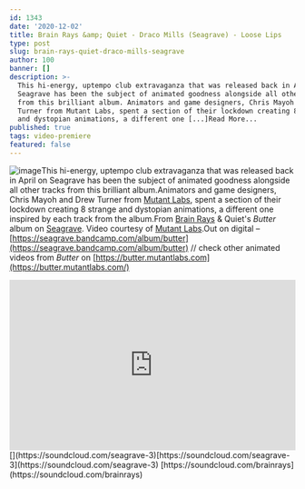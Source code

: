 ```yaml
---
id: 1343
date: '2020-12-02'
title: Brain Rays &amp; Quiet - Draco Mills (Seagrave) - Loose Lips
type: post
slug: brain-rays-quiet-draco-mills-seagrave
author: 100
banner: []
description: >-
  This hi-energy, uptempo club extravaganza that was released back in April on
  Seagrave has been the subject of animated goodness alongside all other tracks
  from this brilliant album. Animators and game designers, Chris Mayoh and Drew
  Turner from Mutant Labs, spent a section of their lockdown creating 8 strange
  and dystopian animations, a different one [...]Read More...
published: true
tags: video-premiere
featured: false
---
```

![image](../undefined)This hi-energy, uptempo club extravaganza that was released back in April on Seagrave has been the subject of animated goodness alongside all other tracks from this brilliant album.Animators and game designers, Chris Mayoh and Drew Turner from [Mutant Labs](https://butter.mutantlabs.com/), spent a section of their lockdown creating 8 strange and dystopian animations, a different one inspired by each track from the album.From [Brain Rays](https://brainrays.bandcamp.com/) & Quiet's _Butter_ album on [Seagrave](https://seagrave.bandcamp.com/album/butter). Video courtesy of [Mutant Labs](https://butter.mutantlabs.com/).Out on digital – [https://seagrave.bandcamp.com/album/butter](https://seagrave.bandcamp.com/album/butter) // check other animated videos from _Butter_ on [https://butter.mutantlabs.com](https://butter.mutantlabs.com/)

<iframe width='100%' height='300' scrolling='no' frameborder='no' allow='autoplay' src='https://www.youtube.com/embed/X_8C3tereQM'></iframe>  
[](https://soundcloud.com/seagrave-3)[https://soundcloud.com/seagrave-3](https://soundcloud.com/seagrave-3)  
[https://soundcloud.com/brainrays](https://soundcloud.com/brainrays)